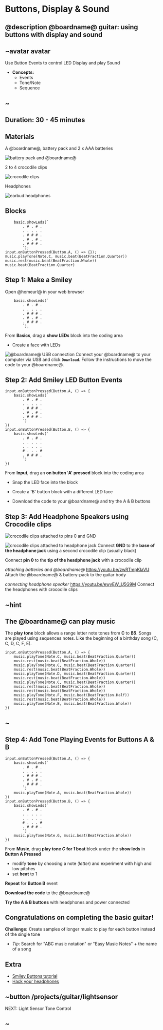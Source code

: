 # Buttons, Display & Sound

## @description @boardname@ guitar: using buttons with display and sound

## ~avatar avatar
Use Button Events to control LED Display and play Sound
* **Concepts:**
     * Events
     * Tone/Note
     * Sequence

## ~

## Duration: 30 - 45 minutes

## Materials

A @boardname@, battery pack and 2 x AAA batteries

![battery pack and @boardname@](/static/mb/projects/guitar/microbit.jpg)

2 to 4 crocodile clips

![crocodile clips](/static/mb/projects/guitar/crocclips.jpg)

Headphones

![earbud headphones](/static/mb/projects/guitar/headphones.jpg)

## Blocks

```cards
    basic.showLeds(`
        . # . # .
        . . . . .
        . # # # .
        . # . # .
        . # # # .
        `);
input.onButtonPressed(Button.A, () => {});
music.playTone(Note.C, music.beat(BeatFraction.Quarter))
music.rest(music.beat(BeatFraction.Whole))
music.beat(BeatFraction.Quarter)
```

## Step 1: Make a Smiley
Open @homeurl@ in your web browser
```blocks
    basic.showLeds(`
        . # . # .
        . . . . .
        . # # # .
        . # . # .
        . # # # .
        `);
```
From **Basics**, drag a **show LEDs** block into the coding area
  * Create a face with LEDs

![@boardname@ USB connection](/static/mb/projects/guitar/connectmicrobit.jpg)
Connect your @boardname@ to your computer via USB and click **`Download`**.
Follow the instructions to move the code to your @boardname@.

## Step 2: Add Smiley LED Button Events
```blocks
input.onButtonPressed(Button.A, () => {
    basic.showLeds(`
        . # . # .
        . . . . .
        . # # # .
        . # . # .
        . # # # .
        `)
})
input.onButtonPressed(Button.B, () => {
    basic.showLeds(`
        . # . # .
        . . . . .
        . . . . .
        # . . . #
        . # # # .
        `)
})
```

From **Input**, drag an **on button 'A' pressed** block into the coding area

* Snap the LED face into the block

* Create a 'B' button block with a different LED face

* Download the code to your @boardname@ and try the A & B buttons


## Step 3: Add Headphone Speakers using Crocodile clips

![crocodile clips attached to pins 0 and GND](/static/mb/projects/guitar/crocclipintoboard.jpg)

![crocodile clips attached to headphone jack](/static/mb/projects/guitar/jacktocrocs.jpg)
Connect **GND** to the **base of the headphone jack** using a second crocodile clip (usually black)

Connect **pin 0** to the **tip of the headphone jack** with a crocodile clip

*attaching batteries and @boardname@*
https://youtu.be/zwRTmpKIaVU
Attach the @boardname@ & battery-pack to the guitar body

*connecting headphone speaker*
https://youtu.be/ewyEW_U5G9M
Connect the headphones with crocodile clips

## ~hint
## The @boardname@ can play music

The **play tone** block allows a range letter note tones from **C** to **B5**.
Songs are played using sequences notes.   Like the beginning of a birthday song (C, C, D, C, F, E).
```blocks
input.onButtonPressed(Button.A, () => {
    music.playTone(Note.C, music.beat(BeatFraction.Quarter))
    music.rest(music.beat(BeatFraction.Whole))
    music.playTone(Note.C, music.beat(BeatFraction.Quarter))
    music.rest(music.beat(BeatFraction.Whole))
    music.playTone(Note.D, music.beat(BeatFraction.Quarter))
    music.rest(music.beat(BeatFraction.Whole))
    music.playTone(Note.C, music.beat(BeatFraction.Quarter))
    music.rest(music.beat(BeatFraction.Whole))
    music.rest(music.beat(BeatFraction.Whole))
    music.playTone(Note.F, music.beat(BeatFraction.Half))
    music.rest(music.beat(BeatFraction.Whole))
    music.playTone(Note.E, music.beat(BeatFraction.Whole))
})
```
## ~
## Step 4: Add Tone Playing Events for Buttons A & B
```blocks
input.onButtonPressed(Button.A, () => {
    basic.showLeds(`
        . # . # .
        . . . . .
        . # # # .
        . # . # .
        . # # # .
        `)
    music.playTone(Note.A, music.beat(BeatFraction.Whole))
})
input.onButtonPressed(Button.B, () => {
    basic.showLeds(`
        . # . # .
        . . . . .
        . . . . .
        # . . . #
        . # # # .
        `)
    music.playTone(Note.G, music.beat(BeatFraction.Whole))
})
```
From **Music**, drag **play tone *C* for *1* beat** block under the **show leds** in **Button A Pressed**

  * modify **tone** by choosing a note (*letter*) and experiment with high and low pitches
  * set **beat** to 1

**Repeat** for **Button B** event

**Download the code** to the @boardname@

**Try the A & B buttons** with headphones and power connected

## Congratulations on completing the basic guitar!
**Challenge:** Create samples of longer music to play for each button instead of the single tone
  * *Tip*: Search for "ABC music notation" or "Easy Music Notes" + the name of a song

## Extra

* [Smiley Buttons tutorial](/projects/smiley-buttons)
* [Hack your headphones](/projects/hack-your-headphones)


## ~button /projects/guitar/lightsensor
NEXT: Light Sensor Tone Control
## ~